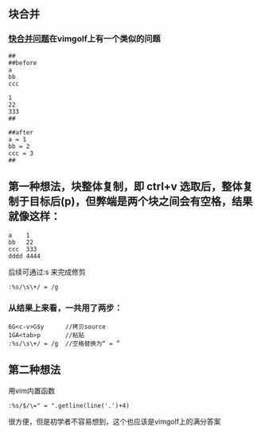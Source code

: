 ## 块合并 
### [快合并问题](https://www.zhihu.com/question/31649386/answer/52823543)在vimgolf上有一个类似的问题
```
##
##before
a
bb
ccc

1
22
333
##

##after
a = 1 
bb = 2
ccc = 3
##
```

## 第一种想法，块整体复制，即 ctrl+v 选取后，整体复制于目标后(p)，但弊端是两个块之间会有空格，结果就像这样：
```
a    1
bb   22
ccc  333
dddd 4444
```
后续可通过:s 来完成修剪 
```
:%s/\s\+/ = /g
```

### 从结果上来看，一共用了两步：
    6G<c-v>G$y      //拷贝source
    1GA<tab>p       //粘贴
    :%s/\s\+/ = /g  //空格替换为“ = ”

## 第二种想法

用vim内置函数
```
:%s/$/\=" = ".getline(line('.')+4)
```
很方便，但是初学者不容易想到，这个也应该是vimgolf上的满分答案